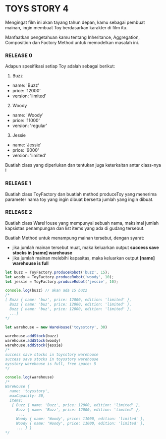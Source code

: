 # TOYS STORY 4

Mengingat film ini akan tayang tahun depan, kamu sebagai pembuat mainan, ingin membuat Toy berdasarkan karakter di film itu.

Manfaatkan pengetahuan kamu tentang Inheritance, Aggregation, Composition dan Factory Method untuk memodelkan masalah ini.

### RELEASE 0
Adapun spesifikasi setiap Toy adalah sebagai berikut:

1. Buzz
  * name: 'Buzz'
  * price: '12000'
  * version: 'limited'

2. Woody
  * name: 'Woody'
  * price: '11000'
  * version: 'regular'

3. Jessie
  * name: 'Jessie'
  * price: '9000'
  * version: 'limited'

Buatlah class yang diperlukan dan tentukan juga keterkaitan antar class-nya !

### RELEASE 1
Buatlah class ToyFactory dan buatlah method produceToy yang menerima parameter nama toy yang ingin dibuat berserta jumlah yang ingin dibuat.

### RELEASE 2
Buatlah class WareHouse yang mempunyai sebuah nama, maksimal jumlah kapsistas penampungan dan list items yang ada di gudang tersebut.

Buatlah Method untuk menampung mainan tersebut, dengan syarat:
- jika jumlah mainan tersebut muat, maka keluarkan output **success save stocks in [name] warehouse**
- jika jumlah mainan melebihi kapasitas, maka keluarkan output **[name] warehouse is full**

``` javascript
let buzz = ToyFactory.produceRobot('buzz', 15);
let woody = ToyFactory.produceRobot('woody', 10);
let jessie = ToyFactory.produceRobot('jessie', 10);

console.log(buzz) // akan ada 15 buzz
/*
[ Buzz { name: 'buz', price: 12000, edition: 'limited' },
  Buzz { name: 'buz', price: 12000, edition: 'limited' },
  Buzz { name: 'buz', price: 12000, edition: 'limited' },
  ...]
*/

let warehouse = new WareHouse('toysstory', 30)

warehouse.addStock(buzz)
warehouse.addStock(woody)
warehouse.addStock(jessie)
/*
success save stocks in toysstory warehouse
success save stocks in toysstory warehouse
oysstory warehouse is full, free space: 5
*/

console.log(warehouse)
/*
WareHouse {
  name: 'toysstory',
  maxCapacity: 30,
  items:
   [ Buzz { name: 'Buzz', price: 12000, edition: 'limited' },
     Buzz { name: 'Buzz', price: 12000, edition: 'limited' },
     ...,
     Woody { name: 'Woody', price: 11000, edition: 'limited' },
     Woody { name: 'Woody', price: 11000, edition: 'limited' },
     ... ] }
*/
```